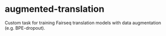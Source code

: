 # augmented-translation
Custom task for training Fairseq translation models with data augmentation (e.g. BPE-dropout).
